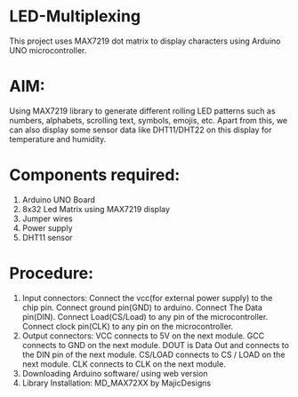 # LED-Multiplexing
This project uses MAX7219 dot matrix to display characters using Arduino UNO microcontroller.

# AIM:
Using MAX7219 library to generate different rolling LED patterns such as numbers, alphabets, scrolling text, symbols, emojis, etc. Apart from this, we can also display some sensor data like DHT11/DHT22 on this display for temperature and humidity.

# Components required:
1.	Arduino UNO Board
2.	8x32 Led Matrix using MAX7219 display
3.	Jumper wires
4.	Power supply
5.	DHT11 sensor

# Procedure:
1.	Input connectors:
     Connect the vcc(for external power supply) to the chip pin.
     Connect ground pin(GND) to arduino.
     Connect The Data pin(DIN).
     Connect Load(CS/Load) to any pin of the microcontroller.
     Connect clock pin(CLK) to any pin on the microcontroller.
2.	Output connectors:
     VCC connects to 5V on the next module.
     GCC connects to GND on the next module.
     DOUT is Data Out and connects to the DIN pin of the next module.
     CS/LOAD  connects to CS / LOAD on the next module.
     CLK  connects to CLK on the next module.
3.	Downloading Arduino software/ using web version
4.	Library Installation: MD_MAX72XX by MajicDesigns
